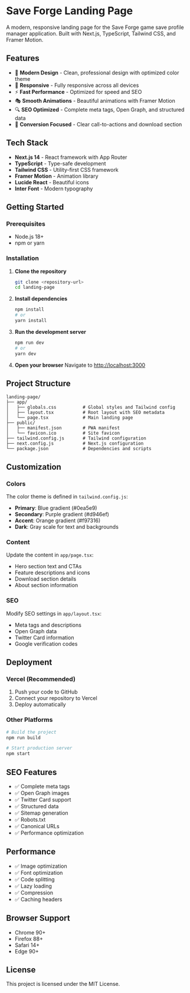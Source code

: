 # Save Forge Landing Page

A modern, responsive landing page for the Save Forge game save profile manager application. Built with Next.js, TypeScript, Tailwind CSS, and Framer Motion.

## Features

- 🎨 **Modern Design** - Clean, professional design with optimized color theme
- 📱 **Responsive** - Fully responsive across all devices
- ⚡ **Fast Performance** - Optimized for speed and SEO
- 🎭 **Smooth Animations** - Beautiful animations with Framer Motion
- 🔍 **SEO Optimized** - Complete meta tags, Open Graph, and structured data
- 🎯 **Conversion Focused** - Clear call-to-actions and download section

## Tech Stack

- **Next.js 14** - React framework with App Router
- **TypeScript** - Type-safe development
- **Tailwind CSS** - Utility-first CSS framework
- **Framer Motion** - Animation library
- **Lucide React** - Beautiful icons
- **Inter Font** - Modern typography

## Getting Started

### Prerequisites

- Node.js 18+ 
- npm or yarn

### Installation

1. **Clone the repository**
   ```bash
   git clone <repository-url>
   cd landing-page
   ```

2. **Install dependencies**
   ```bash
   npm install
   # or
   yarn install
   ```

3. **Run the development server**
   ```bash
   npm run dev
   # or
   yarn dev
   ```

4. **Open your browser**
   Navigate to [http://localhost:3000](http://localhost:3000)

## Project Structure

```
landing-page/
├── app/
│   ├── globals.css          # Global styles and Tailwind config
│   ├── layout.tsx           # Root layout with SEO metadata
│   └── page.tsx             # Main landing page
├── public/
│   ├── manifest.json        # PWA manifest
│   └── favicon.ico          # Site favicon
├── tailwind.config.js       # Tailwind configuration
├── next.config.js           # Next.js configuration
└── package.json             # Dependencies and scripts
```

## Customization

### Colors
The color theme is defined in `tailwind.config.js`:
- **Primary**: Blue gradient (#0ea5e9)
- **Secondary**: Purple gradient (#d946ef)
- **Accent**: Orange gradient (#f97316)
- **Dark**: Gray scale for text and backgrounds

### Content
Update the content in `app/page.tsx`:
- Hero section text and CTAs
- Feature descriptions and icons
- Download section details
- About section information

### SEO
Modify SEO settings in `app/layout.tsx`:
- Meta tags and descriptions
- Open Graph data
- Twitter Card information
- Google verification codes

## Deployment

### Vercel (Recommended)
1. Push your code to GitHub
2. Connect your repository to Vercel
3. Deploy automatically

### Other Platforms
```bash
# Build the project
npm run build

# Start production server
npm start
```

## SEO Features

- ✅ Complete meta tags
- ✅ Open Graph images
- ✅ Twitter Card support
- ✅ Structured data
- ✅ Sitemap generation
- ✅ Robots.txt
- ✅ Canonical URLs
- ✅ Performance optimization

## Performance

- ✅ Image optimization
- ✅ Font optimization
- ✅ Code splitting
- ✅ Lazy loading
- ✅ Compression
- ✅ Caching headers

## Browser Support

- Chrome 90+
- Firefox 88+
- Safari 14+
- Edge 90+

## License

This project is licensed under the MIT License. 